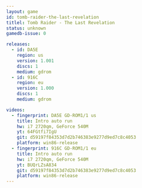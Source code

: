 ```yaml
---
layout: game
id: tomb-raider-the-last-revelation
titlel: Tomb Raider - The Last Revelation
status: unknown
gamedb-issue: 0

releases:
  - id: DA5E
    region: us
    version: 1.001
    discs: 1
    medium: gdrom
  - id: 916C
    region: eu
    version: 1.000
    discs: 1
    medium: gdrom

videos:
  - fingerprint: DA5E GD-ROM1/1 us
    title: Intro auto run
    hw: i7 2720qm, GeForce 540M
    yt: 64FGtfi7IgU
    git: d59197f84353d7d2b746383e9277d9ed7c8c4053
    platform: win86-release
  - fingerprint: 916C GD-ROM1/1 eu
    title: Intro auto run
    hw: i7 2720qm, GeForce 540M
    yt: BUQrLZsA834
    git: d59197f84353d7d2b746383e9277d9ed7c8c4053
    platform: win86-release
---
```


